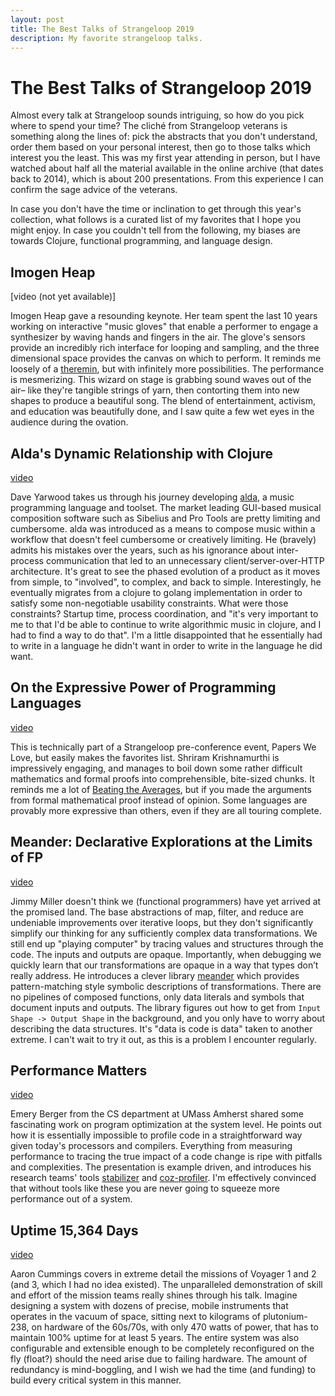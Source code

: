 ```yaml
---
layout: post
title: The Best Talks of Strangeloop 2019
description: My favorite strangeloop talks.
---
```


# The Best Talks of Strangeloop 2019

Almost every talk at Strangeloop sounds intriguing, so how do you pick where to
spend your time? The cliché from Strangeloop veterans is something along the
lines of: pick the abstracts that you don't understand, order them based on your
personal interest, then go to those talks which interest you the least. This was
my first year attending in person, but I have watched about half all the
material available in the online archive (that dates back to 2014), which is
about 200 presentations. From this experience I can confirm the sage advice of
the veterans.

In case you don't have the time or inclination to get through this year's
collection, what follows is a curated list of my favorites that I hope you might
enjoy. In case you couldn't tell from the following, my biases are towards
Clojure, functional programming, and language design.

## Imogen Heap

[video (not yet available)]

Imogen Heap gave a resounding keynote. Her team spent the last 10 years working
on interactive "music gloves" that enable a performer to engage a synthesizer by
waving hands and fingers in the air. The glove's sensors provide an incredibly
rich interface for looping and sampling, and the three dimensional space
provides the canvas on which to perform. It reminds me loosely of a
[theremin](https://en.wikipedia.org/wiki/Theremin), but with infinitely more
possibilities. The performance is mesmerizing. This wizard on stage is grabbing
sound waves out of the air– like they're tangible strings of yarn, then
contorting them into new shapes to produce a beautiful song. The blend of
entertainment, activism, and education was beautifully done, and I saw quite a
few wet eyes in the audience during the ovation.

## Alda's Dynamic Relationship with Clojure

[video](https://www.youtube.com/watch?v=6hUihVWdgW0)

Dave Yarwood takes us through his journey developing
[alda](https://github.com/alda-lang), a music programming language and toolset.
The market leading GUI-based musical composition software such as Sibelius and
Pro Tools are pretty limiting and cumbersome. alda was introduced as a means to
compose music within a workflow that doesn't feel cumbersome or creatively
limiting. He (bravely) admits his mistakes over the years, such as his ignorance
about inter-process communication that led to an unnecessary
client/server-over-HTTP architecture. It's great to see the phased evolution of
a product as it moves from simple, to "involved", to complex, and back to
simple. Interestingly, he eventually migrates from a clojure to golang
implementation in order to satisfy some non-negotiable usability constraints.
What were those constraints? Startup time, process coordination, and "it's very
important to me to that I'd be able to continue to write algorithmic music in
clojure, and I had to find a way to do that". I'm a little disappointed that he
essentially had to write in a language he didn't want in order to write in the
language he did want.

## On the Expressive Power of Programming Languages

[video](https://www.youtube.com/watch?v=43XaZEn2aLc)

This is technically part of a Strangeloop pre-conference event, Papers We Love,
but easily makes the favorites list. Shriram Krishnamurthi is impressively
engaging, and manages to boil down some rather difficult mathematics and formal
proofs into comprehensible, bite-sized chunks. It reminds me a lot of [Beating
the Averages](http://www.paulgraham.com/avg.html), but if you made the arguments
from formal mathematical proof instead of opinion. Some languages are provably
more expressive than others, even if they are all touring complete.

## Meander: Declarative Explorations at the Limits of FP

[video](https://www.youtube.com/watch?v=9fhnJpCgtUw)

Jimmy Miller doesn't think we (functional programmers) have yet arrived at the
promised land. The base abstractions of map, filter, and reduce are undeniable
improvements over iterative loops, but they don't significantly simplify our
thinking for any sufficiently complex data transformations. We still end up
"playing computer" by tracing values and structures through the code. The inputs
and outputs are opaque. Importantly, when debugging we quickly learn that our
transformations are opaque in a way that types don’t really address. He
introduces a clever library [meander](https://github.com/noprompt/meander) which
provides pattern-matching style symbolic descriptions of transformations. There
are no pipelines of composed functions, only data literals and symbols that
document inputs and outputs. The library figures out how to get from `Input
Shape -> Output Shape` in the background, and you only have to worry about
describing the data structures. It's "data is code is data" taken to another
extreme. I can't wait to try it out, as this is a problem I encounter regularly.

## Performance Matters

[video](https://www.youtube.com/watch?v=r-TLSBdHe1A)

Emery Berger from the CS department at UMass Amherst shared some fascinating
work on program optimization at the system level. He points out how it is
essentially impossible to profile code in a straightforward way given today's
processors and compilers. Everything from measuring performance to tracing the
true impact of a code change is ripe with pitfalls and complexities. The
presentation is example driven, and introduces his research teams' tools
[stabilizer](https://dl.acm.org/citation.cfm?id=2451116.2451141) and
[coz-profiler](https://github.com/plasma-umass/coz). I'm effectively convinced
that without tools like these you are never going to squeeze more performance
out of a system.

## Uptime 15,364 Days

[video](https://www.youtube.com/watch?v=H62hZJVqs2o)

Aaron Cummings covers in extreme detail the missions of Voyager 1 and 2 (and 3,
which I had no idea existed). The unparalleled demonstration of skill and effort
of the mission teams really shines through his talk. Imagine designing a system
with dozens of precise, mobile instruments that operates in the vacuum of space,
sitting next to kilograms of plutonium-238, on hardware of the 60s/70s, with
only 470 watts of power, that has to maintain 100% uptime for at least 5 years.
The entire system was also configurable and extensible enough to be completely
reconfigured on the fly (float?) should the need arise due to failing hardware.
The amount of redundancy is mind-boggling, and I wish we had the time (and
funding) to build every critical system in this manner.
